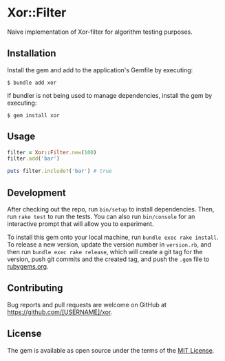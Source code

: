# Xor::Filter

Naive implementation of Xor-filter for algorithm testing purposes.

## Installation

Install the gem and add to the application's Gemfile by executing:

    $ bundle add xor

If bundler is not being used to manage dependencies, install the gem by executing:

    $ gem install xor

## Usage

```ruby
filter = Xor::Filter.new(100)
filter.add('bar')

puts filter.include?('bar') # true
```

## Development

After checking out the repo, run `bin/setup` to install dependencies. Then, run `rake test` to run the tests. You can also run `bin/console` for an interactive prompt that will allow you to experiment.

To install this gem onto your local machine, run `bundle exec rake install`. To release a new version, update the version number in `version.rb`, and then run `bundle exec rake release`, which will create a git tag for the version, push git commits and the created tag, and push the `.gem` file to [rubygems.org](https://rubygems.org).

## Contributing

Bug reports and pull requests are welcome on GitHub at https://github.com/[USERNAME]/xor.

## License

The gem is available as open source under the terms of the [MIT License](https://opensource.org/licenses/MIT).
